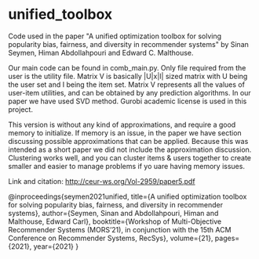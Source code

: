 # unified_toolbox
Code used in the paper "A unified optimization toolbox for solving popularity bias, fairness, and diversity in recommender systems" by Sinan Seymen, Himan Abdollahpouri and Edward C. Malthouse. 

Our main code can be found in comb_main.py. Only file required from the user is the utility file. Matrix V is basically |U|x|I| sized matrix with U being the user set and I being the item set. Matrix V represents all the values of user-item utilities, and can be obtained by any prediction algorithms. In our paper we have used SVD method. Gurobi academic license is used in this project.

This version is without any kind of approximations, and require a good memory to initialize. If memory is an issue, in the paper we have section discussing possible approximations that can be applied. Because this was intended as a short paper we did not include the approximation discussion. Clustering works well, and you can cluster items & users together to create smaller and easier to manage problems if yo uare having memory issues.


Link and citation: http://ceur-ws.org/Vol-2959/paper5.pdf

@inproceedings{seymen2021unified,
  title={A unified optimization toolbox for solving popularity bias, fairness, and diversity in recommender systems},
  author={Seymen, Sinan and Abdollahpouri, Himan and Malthouse, Edward Carl},
  booktitle={Workshop of Multi-Objective Recommender Systems (MORS’21), in conjunction with the 15th ACM Conference on Recommender Systems, RecSys},
  volume={21},
  pages={2021},
  year={2021}
}
